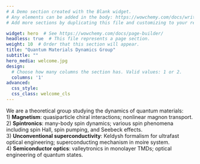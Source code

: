 ```yaml
---
# A Demo section created with the Blank widget.
# Any elements can be added in the body: https://wowchemy.com/docs/writing-markdown-latex/
# Add more sections by duplicating this file and customizing to your requirements.

widget: hero  # See https://wowchemy.com/docs/page-builder/
headless: true  # This file represents a page section.
weight: 10  # Order that this section will appear.
title: "Quantum Materials Dynamics Group"
subtitle: ""
hero_media: welcome.jpg
design:
  # Choose how many columns the section has. Valid values: 1 or 2.
  columns: '1'
advanced:
  css_style:
  css_class: welcome_cls
---
```


We are a theoretical group studying the dynamics of quantum materials: <br />1) **Magnetism**: quasiparticle chiral interactions; nonlinear magnon transport. <br />2) **Spintronics**: many-body spin dynamics; various spin phenomena including spin Hall, spin pumping, and Seebeck effects. <br />3) **Unconventional superconductivity**: Keldysh formalism for ultrafast optical engineering; superconducting mechanism in moire system. <br />4) **Semiconductor optics**: valleytronics in monolayer TMDs; optical engineering of quantum states.
